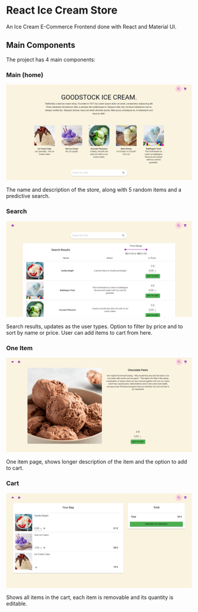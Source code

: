 # React Ice Cream Store

An Ice Cream E-Commerce Frontend done with React and Material UI.

## Main Components

The project has 4 main components:

### Main (home)

![Main Page](./assets/main-page.png)

The name and description of the store, along with 5 random items and a predictive search.

### Search

![Search Page](./assets/search-page.png)

Search results, updates as the user types. Option to filter by price and to sort by name or price. User can add items to cart from here.

### One Item

![Item Page](./assets/item-page.png)

One item page, shows longer description of the item and the option to add to cart.

### Cart

![Cart Page](./assets/cart-page.png)

Shows all items in the cart, each item is removable and its quantity is editable.